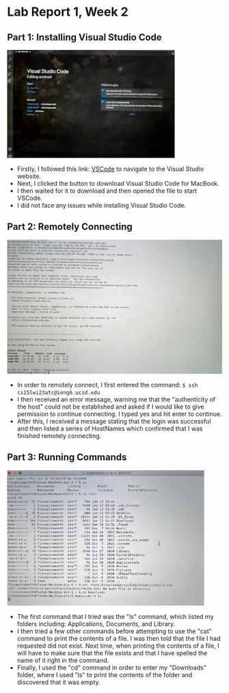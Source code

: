 # Lab Report 1, Week 2

## Part 1: Installing Visual Studio Code
![Image](vscode.png)
* Firstly, I followed this link: [VSCode](https://code.visualstudio.com/) to navigate to the Visual Studio website.
* Next, I clicked the button to download Visual Studio Code for MacBook.
* I then waited for it to download and then opened the file to start VSCode.
* I did not face any issues while installing Visual Studio Code.

## Part 2: Remotely Connecting
![Image](remoteconnecting.png)
* In order to remotely connect, I first entered the command: `$ ssh cs15lwi23atc@ieng6.ucsd.edu` 
* I then received an error message, warning me that the "authenticity of the host" could not be established and asked if I would like to give permission to continue connecting. I typed yes and hit enter to continue.
* After this, I received a message stating that the login was successful and then listed a series of HostNames which confirmed that I was finished remotely connecting.

## Part 3: Running Commands
![Image](commands.png)
* The first command that I tried was the "ls" command, which listed my folders including: Applications, Documents, and Library.
* I then tried a few other commands before attempting to use the "cat" command to print the contents of a file. I was then told that the file I had requested did not exist. Next time, when printing the contents of a file, I will have to make sure that the file exists and that I have spelled the name of it right in the command.
* Finally, I used the "cd" command in order to enter my "Downloads" folder, where I used "ls" to print the contents of the folder and discovered that it was empty.
